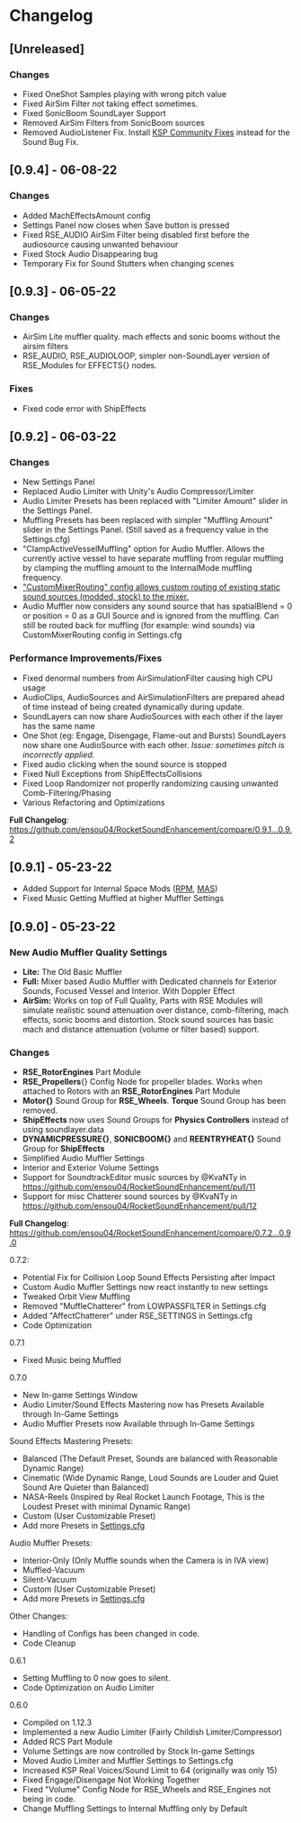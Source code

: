 # Changelog

## [Unreleased]
### Changes
- Fixed OneShot Samples playing with wrong pitch value
- Fixed AirSim Filter not taking effect sometimes.
- Fixed SonicBoom SoundLayer Support
- Removed AirSim Filters from SonicBoom sources
- Removed AudioListener Fix. Install [KSP Community Fixes](https://github.com/KSPModdingLibs/KSPCommunityFixes/releases) instead for the Sound Bug Fix.

## [0.9.4] - 06-08-22
### Changes
- Added MachEffectsAmount config
- Settings Panel now closes when Save button is pressed
- Fixed RSE_AUDIO AirSim Filter being disabled first before the audiosource causing unwanted behaviour
- Fixed Stock Audio Disappearing bug
- Temporary Fix for Sound Stutters when changing scenes

## [0.9.3] - 06-05-22
### Changes
- AirSim Lite muffler quality. mach effects and sonic booms without the airsim filters
- RSE_AUDIO, RSE_AUDIOLOOP, simpler non-SoundLayer version of RSE_Modules for EFFECTS{} nodes.

### Fixes
- Fixed code error with ShipEffects

## [0.9.2] - 06-03-22
### Changes
- New Settings Panel
- Replaced Audio Limiter with Unity's Audio Compressor/Limiter
- Audio Limiter Presets has been replaced with "Limiter Amount" slider in the Settings Panel. 
- Muffling Presets has been replaced with simpler "Muffling Amount" slider in the Settings Panel. (Still saved as a frequency value in the Settings.cfg)
- "ClampActiveVesselMuffling" option for Audio Muffler. Allows the currently active vessel to have separate muffling from regular muffling by clamping the muffling amount to the InternalMode muffling frequency.
- ["CustomMixerRouting" config allows custom routing of existing static sound sources (modded, stock) to the mixer.](https://forum.kerbalspaceprogram.com/index.php?/topic/179579-110x-112x-rocket-sound-enhancement-audio-framework-for-complex-sound-effects-v091-052322-config-pack-v120-052322/&do=findComment&comment=4139319)
- Audio Muffler now considers any sound source that has spatialBlend = 0 or position = 0 as a GUI Source and is ignored from the muffling. Can still be routed back for muffling (for example: wind sounds) via CustomMixerRouting config in Settings.cfg

### Performance Improvements/Fixes
- Fixed denormal numbers from AirSimulationFilter causing high CPU usage
- AudioClips, AudioSources and AirSimulationFilters are prepared ahead of time instead of being created dynamically during update.
- SoundLayers can now share AudioSources with each other if the layer has the same name
- One Shot (eg: Engage, Disengage, Flame-out and Bursts) SoundLayers now share one AudioSource with each other. _Issue: sometimes pitch is incorrectly applied._
- Fixed audio clicking when the sound source is stopped
- Fixed Null Exceptions from ShipEffectsCollisions
- Fixed Loop Randomizer not properlly randomizing causing unwanted Comb-Filtering/Phasing
- Various Refactoring and Optimizations

**Full Changelog**: https://github.com/ensou04/RocketSoundEnhancement/compare/0.9.1...0.9.2

## [0.9.1] - 05-23-22
- Added Support for Internal Space Mods ([RPM](https://github.com/JonnyOThan/RasterPropMonitor/releases), [MAS](https://github.com/MOARdV/AvionicsSystems/releases))
- Fixed Music Getting Muffled at higher Muffler Settings

## [0.9.0] - 05-23-22
### New Audio Muffler Quality Settings
- **Lite:** The Old Basic Muffler
- **Full:** Mixer based Audio Muffler with Dedicated channels for Exterior Sounds, Focused Vessel and Interior. With Doppler Effect
- **AirSim:** Works on top of Full Quality, Parts with RSE Modules will simulate realistic sound attenuation over distance, comb-filtering, mach effects, sonic booms and distortion. Stock sound sources has basic mach and distance attenuation (volume or filter based) support.
### Changes
- **RSE_RotorEngines** Part Module
- **RSE_Propellers**{} Config Node for propeller blades. Works when attached to Rotors with an **RSE_RotorEngines** Part Module
- **Motor{}** Sound Group for **RSE_Wheels**. **Torque** Sound Group has been removed.
- **ShipEffects** now uses Sound Groups for **Physics Controllers** instead of using soundlayer.data
- **DYNAMICPRESSURE{}**, **SONICBOOM{}** and **REENTRYHEAT{}** Sound Group for **ShipEffects**
- Simplified Audio Muffler Settings
- Interior and Exterior Volume Settings
- Support for SoundtrackEditor music sources by @KvaNTy in https://github.com/ensou04/RocketSoundEnhancement/pull/11
- Support for misc Chatterer sound sources by @KvaNTy in https://github.com/ensou04/RocketSoundEnhancement/pull/12

**Full Changelog**: https://github.com/ensou04/RocketSoundEnhancement/compare/0.7.2...0.9.0

0.7.2:
- Potential Fix for Collision Loop Sound Effects Persisting after Impact
- Custom Audio Muffler Settings now react instantly to new settings
- Tweaked Orbit View Muffling
- Removed "MuffleChatterer" from LOWPASSFILTER in Settings.cfg
- Added "AffectChatterer" under RSE_SETTINGS in Settings.cfg
- Code Optimization

0.7.1
- Fixed Music being Muffled

0.7.0
- New In-game Settings Window
- Audio Limiter/Sound Effects Mastering now has Presets Available through In-Game Settings
- Audio Muffler Presets now Available through In-Game Settings

Sound Effects Mastering Presets:
- Balanced (The Default Preset, Sounds are balanced with Reasonable Dynamic Range)
- Cinematic (Wide Dynamic Range, Loud Sounds are Louder and Quiet Sound Are Quieter than Balanced)
- NASA-Reels (Inspired by Real Rocket Launch Footage, This is the Loudest Preset with minimal Dynamic Range)
- Custom (User Customizable Preset)
- Add more Presets in [Settings.cfg](https://github.com/ensou04/RocketSoundEnhancement/blob/0.7.1/GameData/RocketSoundEnhancement/Settings.cfg)

Audio Muffler Presets:
- Interior-Only (Only Muffle sounds when the Camera is in IVA view)
- Muffled-Vacuum
- Silent-Vacuum
- Custom (User Customizable Preset)
- Add more Presets in [Settings.cfg](https://github.com/ensou04/RocketSoundEnhancement/blob/0.7.1/GameData/RocketSoundEnhancement/Settings.cfg)

Other Changes:
- Handling of Configs has been changed in code.
- Code Cleanup

0.6.1
- Setting Muffling to 0 now goes to silent.
- Code Optimization on Audio Limiter

0.6.0
- Compiled on 1.12.3
- Implemented a new Audio Limiter (Fairly Childish Limiter/Compressor)
- Added RCS Part Module
- Volume Settings are now controlled by Stock In-game Settings
- Moved Audio Limiter and Muffler Settings to Settings.cfg
- Increased KSP Real Voices/Sound Limit to 64 (originally was only 15)
- Fixed Engage/Disengage Not Working Together
- Fixed "Volume" Config Node for RSE_Wheels and RSE_Engines not being in code.
- Change Muffling Settings to Internal Muffling only by Default



